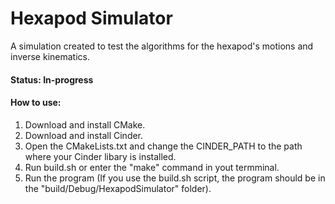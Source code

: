 # Hexapod Simulator

A simulation created to test the algorithms for the hexapod's motions and inverse kinematics.

#### Status: In-progress

#### How to use:
<ol>
    <li>Download and install CMake.</li>
    <li>Download and install Cinder.</li>
    <li>Open the CMakeLists.txt and change the CINDER_PATH to the path where your Cinder libary is installed.</li>
    <li>Run build.sh or enter the "make" command in yout termminal.</li>
    <li>Run the program (If you use the build.sh script, the program should be in the "build/Debug/HexapodSimulator" folder).</li>
</ol>